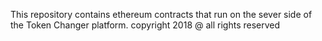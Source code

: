 This repository contains ethereum contracts that run on the sever side of the Token Changer platform.
copyright 2018 @ all rights reserved
